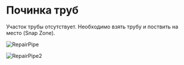 # Починка труб

Участок трубы отсутствует. Необходимо взять трубу и поствить на место (Snap Zone).

![RepairPipe](https://github.com/Picjavard/VRPlayerPackage/assets/27041046/e7af3584-98fe-4e2f-910a-d1b26b4a6595)

![RepairPipe2](https://github.com/Picjavard/VRPlayerPackage/assets/27041046/73fd326b-06c0-4426-9b40-0b99dd4c6e86)
